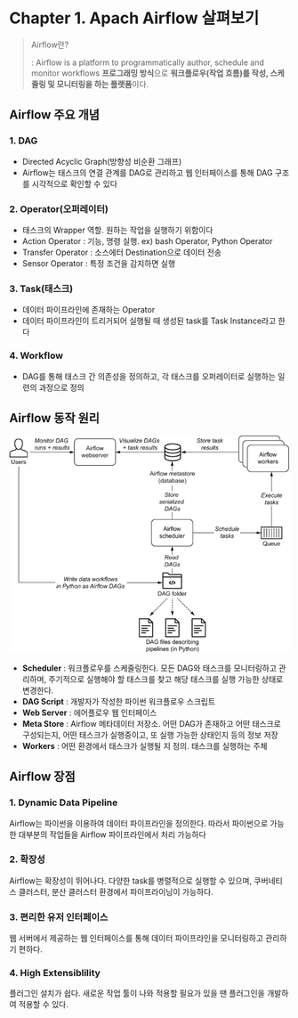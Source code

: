 # Chapter 1. Apach Airflow 살펴보기

> Airflow란?
> 
> 
> : Airflow is a platform to programmatically author, schedule and monitor workflows **프로그래밍 방식**으로 **워크플로우(작업 흐름)를 작성, 스케줄링 및 모니터링을 하는 플랫폼**이다.
> 

## Airflow 주요 개념

### 1. DAG

- Directed Acyclic Graph(방향성 비순환 그래프)
- Airflow는 태스크의 연결 관계를 DAG로 관리하고 웹 인터페이스를 통해 DAG 구조를 시각적으로 확인할 수 있다

### 2. Operator(오퍼레이터)

- 태스크의 Wrapper 역할. 원하는 작업을 실행하기 위함이다
- Action Operator : 기능, 명령 실행. ex) bash Operator, Python Operator
- Transfer Operator : 소스에터 Destination으로 데이터 전송
- Sensor Operator : 특정 조건을 감지하면 실행

### 3. Task(태스크)

- 데이터 파이프라인에 존재하는 Operator
- 데이터 파이프라인이 트리거되어 실행될 때 생성된 task를 Task Instance라고 한다

### 4. Workflow

- DAG를 통해 태스크 간 의존성을 정의하고, 각 태스크를 오퍼레이터로 실행하는 일련의 과정으로 정의

## Airflow 동작 원리

<img src="images/Chapter 1 Apach Airflow 살펴보기/Untitled.png" style="min-width: 100%;">

- **Scheduler** : 워크플로우를 스케줄링한다. 모든 DAG와 태스크를 모니터링하고 관리하며, 주기적으로 실행해야 할 태스크를 찾고 해당 태스크를 실행 가능한 상태로 변경한다.
- **DAG Script** : 개발자가 작성한 파이썬 워크플로우 스크립트
- **Web Server** : 에어플로우 웹 인터페이스
- **Meta Store** : Airflow 메타데이터 저장소. 어떤 DAG가 존재하고 어떤 태스크로 구성되는지, 어떤 태스크가 실행중이고, 또 실행 가능한 상태인지 등의 정보 저장
- **Workers** : 어떤 환경에서 태스크가 실행될 지 정의. 태스크를 실행하는 주체

## Airflow 장점

### 1. Dynamic Data Pipeline

Airflow는 파이썬을 이용하여 데이터 파이프라인을 정의한다. 따라서 파이썬으로 가능한 대부분의 작업들을 Airflow 파이프라인에서 처리 가능하다

### 2. 확장성

Airflow는 확장성이 뛰어나다. 다양한 task를 병렬적으로 실행할 수 있으며, 쿠버네티스 클러스터, 분산 클러스터 환경에서 파이프라이닝이 가능하다.

### 3. 편리한 유저 인터페이스

웹 서버에서 제공하는 웹 인터페이스를 통해 데이터 파이프라인을 모니터링하고 관리하기 편하다.

### 4. High Extensiblility

플러그인 설치가 쉽다. 새로운 작업 툴이 나와 적용할 필요가 있을 땐 플러그인을 개발하여 적용할 수 있다.